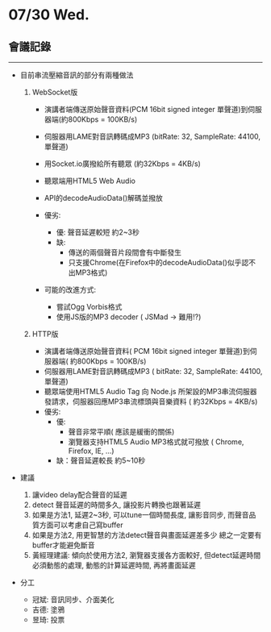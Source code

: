 # 07/30 Wed.

## 會議記錄

---

- 目前串流壓縮音訊的部分有兩種做法
    1. WebSocket版
        - 演講者端傳送原始聲音資料(PCM 16bit signed integer 單聲道)到伺服器端(約800Kbps = 100KB/s)
        - 伺服器用LAME對音訊轉碼成MP3 (bitRate: 32, SampleRate: 44100, 單聲道)
        - 用Socket.io廣撥給所有聽眾 (約32Kbps = 4KB/s)
        - 聽眾端用HTML5 Web Audio 
        - API的decodeAudioData()解碼並撥放
        - 優劣:
            - 優: 聲音延遲較短 約2~3秒
            - 缺: 
                - 傳送的兩個聲音片段間會有中斷發生
                - 只支援Chrome(在Firefox中的decodeAudioData()似乎認不出MP3格式)

        - 可能的改進方式:
            - 嘗試Ogg Vorbis格式
            - 使用JS版的MP3 decoder ( JSMad -> 難用!?)
 
  2. HTTP版
        - 演講者端傳送原始聲音資料( PCM 16bit signed integer 單聲道)到伺服器端( 約800Kbps = 100KB/s)
        - 伺服器用LAME對音訊轉碼成MP3 ( bitRate: 32, SampleRate: 44100, 單聲道)
        - 聽眾端使用HTML5 Audio Tag 向 Node.js         所架設的MP3串流伺服器發請求，伺服器回應MP3串流標頭與音樂資料 ( 約32Kbps = 4KB/s)
        - 優劣:
            - 優:
                - 聲音非常平順( 應該是緩衝的關係)
                - 瀏覽器支持HTML5 Audio MP3格式就可撥放 ( Chrome, Firefox, IE, ...)
            - 缺：聲音延遲較長 約5~10秒

- 建議
    1. 讓video delay配合聲音的延遲
    2. detect 聲音延遲的時間多久, 讓投影片轉換也跟著延遲
    3. 如果是方法1, 延遲2~3秒, 可以tune一個時間長度, 讓影音同步, 而聲音品質方面可以考慮自己寫buffer
    4. 如果是方法2, 用更智慧的方法detect聲音與畫面延遲差多少
總之一定要有buffer才能避免斷音
    5. 黃經理建議: 傾向於使用方法2, 瀏覽器支援各方面較好, 但detect延遲時間必須動態的處理, 動態的計算延遲時間, 再將畫面延遲

- 分工
    - 冠斌: 音訊同步、介面美化
    - 吉德: 塗鴉
    - 昱琦: 投票

